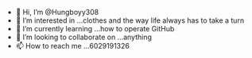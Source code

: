 - 👋 Hi, I’m @Hungboyy308
- 👀 I’m interested in ...clothes and the way life always has to take a turn 
- 🌱 I’m currently learning ...how to operate GitHub
- 💞️ I’m looking to collaborate on ...anything 
- 📫 How to reach me ...6029191326

<!---
Hungboyy308/Hungboyy308 is a ✨ special ✨ repository because its `README.md` (this file) appears on your GitHub profile.
You can click the Preview link to take a look at your changes.
--->
